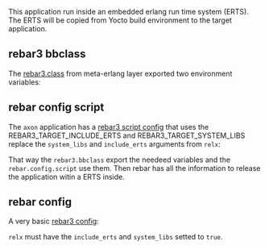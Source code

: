 This application run inside an embedded erlang run time system (ERTS). The ERTS will be copied from Yocto build environment to the target application.

## rebar3 bbclass

The [rebar3.class](https://github.com/joaohf/meta-erlang/blob/master/classes/rebar3.bbclass) from meta-erlang layer exported two environment variables:

[](https://gist.githubusercontent.com/joaohf/d50292f242c870e3e7ebfbe1dac13f2b/raw/86fc1dd34aaf0e8904c72d094e21a93b3eaeed87/rebar3_class ":include :type=code text")

## rebar config script

The `axon` application has a [rebar3 script config](https://github.com/joaohf/axon/blob/3baebb418f6024aeb221b79fd65f820f8968dd8e/rebar.config.script) that uses the REBAR3_TARGET_INCLUDE_ERTS and REBAR3_TARGET_SYSTEM_LIBS replace the `system_libs` and `include_erts` arguments from `relx`:

[](https://gist.githubusercontent.com/joaohf/03596d956ed549304936d19aa711312c/raw/721e5c39190b3aeaf58fcd475573b2eb72ac5f36/rebar3_script_config ":include :type=code erlang")

That way the `rebar3.bbclass` export the needeed variables and the `rebar.config.script` use them. Then rebar has all the information to release the application witin a ERTS inside.

## rebar config

A very basic [rebar3 config](https://github.com/joaohf/axon/blob/3baebb418f6024aeb221b79fd65f820f8968dd8e/rebar.config):

[](https://gist.githubusercontent.com/joaohf/6c9b2dfc640a1f2992a015f26104d40f/raw/7077f3de3242611b4084cb820189d406c543ab54/rebar3_config ":include :type=code erlang")

`relx` must have the `include_erts` and `system_libs` setted to `true`.
